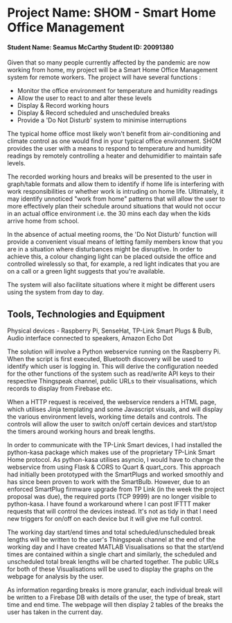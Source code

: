 # Project Name: SHOM - Smart Home Office Management 
#### Student Name: Seamus McCarthy   Student ID: 20091380

Given that so many people currently affected by the pandemic are now working from home, my project 
will be a Smart Home Office Management system for remote workers. The project will have several functions : 

 - Monitor the office environment for temperature and humidity readings
 - Allow the user to react to and alter these levels 
 - Display & Record working hours
 - Display & Record scheduled and unscheduled breaks
 - Provide a 'Do Not Disturb' system to minimise interruptions

The typical home office most likely won't benefit from air-conditioning and climate control as one would find 
in your typical office environment. SHOM provides the user with a means to respond to temperature and humidity 
readings by remotely controlling a heater and dehumidifier to maintain safe levels.

The recorded working hours and breaks will be presented to the user in graph/table formats and allow them to identify if home
life is interfering with work responsibilities or whether work is intruding on home life. Ultimately, it may identify 
unnoticed "work from home" patterns that will allow the user to more effectively plan their schedule around situations 
that would not occur in an actual office environment i.e. the 30 mins each day when the kids arrive home from school.

In the absence of actual meeting rooms, the 'Do Not Disturb' function will provide a convenient visual means of letting
family members know that you are in a situation where disturbances might be disruptive. In order to achieve this, a 
colour changing light can be placed outside the office and controlled wirelessly so that, for example, a red light indicates 
that you are on a call or a green light suggests that you're available. 

The system will also facilitate situations where it might be different users using the system from day to day.

## Tools, Technologies and Equipment

Physical devices - Raspberry Pi, SenseHat, TP-Link Smart Plugs & Bulb, Audio interface connected to speakers, Amazon Echo Dot

The solution will involve a Python webservice running on the Raspberry Pi. When the script is first executed, Bluetooth discovery
will be used to identify which user is logging in. This will derive the configuration needed for the other functions of the 
system such as read/write API keys to their respective Thingspeak channel, public URLs to their visualisations, which records to
display from Firebase etc. 

When a HTTP request is received, the webservice renders a HTML page, which utilises Jinja templating and some Javascript visuals, 
and will display the various environment levels, working time details and controls. The controls will allow the user to switch
on/off certain devices and start/stop the timers around working hours and break lengths.

In order to communicate with the TP-Link Smart devices, I had installed the python-kasa package which makes use of the proprietary 
TP-Link Smart Home protocol. As python-kasa utilises asyncio, I would have to change the webservice from using Flask & CORS
to Quart & quart_cors. This approach had initially been prototyped with the SmartPlugs and worked smoothly and has since been proven to 
work with the SmartBulb. However, due to an enforced SmartPlug firmware upgrade from TP Link (in the week the project proposal was due), 
the required ports (TCP 9999) are no longer visible to python-kasa. I have found a workaround where I can post IFTTT maker requests that
will control the devices instead. It's not as tidy in that I need new triggers for on/off on each device but it will give me full control.

The working day start/end times and total scheduled/unscheduled break lengths will be written to the user's Thingspeak channel 
at the end of the working day and I have created MATLAB Visualisations so that the start/end times are contained within a 
single chart and similarly, the scheduled and unscheduled total break lengths will be charted together. The public URLs for
both of these Visualisations will be used to display the graphs on the webpage for analysis by the user.

As information regarding breaks is more granular, each individual break will be written to a Firebase DB with details of the user, 
the type of break, start time and end time. The webpage will then display 2 tables of the breaks the user has taken in the current day.
